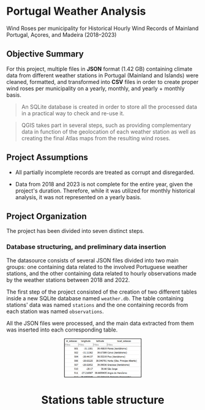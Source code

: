 # Portugal Weather Analysis
Wind Roses per municipality for Historical Hourly Wind Records of Mainland Portugal, Açores, and Madeira (2018–2023)

## Objective Summary
For this project, multiple files in **JSON** format (1.42 GB) containing climate data from different weather stations in Portugal (Mainland and Islands) were cleaned, formatted, and transformed into **CSV** files in order to create proper wind roses per municipality on a yearly, monthly, and yearly + monthly basis.

> An SQLite database is created in order to store all the processed data in a practical way to check and re-use it.

> QGIS takes part in several steps, such as providing complementary data in function of the geolocation of each weather station as well as creating the final Atlas maps from the resulting wind roses.

## Project Assumptions
- All partially incomplete records are treated as corrupt and disregarded.

- Data from 2018 and 2023 is not complete for the entire year, given the project's duration. Therefore, while it was utilized for monthly historical analysis, it was not represented on a yearly basis.

## Project Organization
The project has been divided into seven distinct steps.

### Database structuring, and preliminary data insertion
The datasource consists of several JSON files divided into two main groups: one containing data related to the involved Portuguese weather stations, and the other containing data related to hourly observations made by the weather stations between 2018 and 2022.

The first step of the project consisted of the creation of two different tables inside a new SQLite database named `weather.db`.
The table containing stations' data was named `stations` and the one containing records from each station was named `observations`.

All the JSON files were processed, and the main data extracted from them was inserted into each corresponding table.

<p align="center">
<img src="sample_images/stations_table.png" width=40% height=40%>
</p>
<h1 align="center">Stations table structure</h1>
